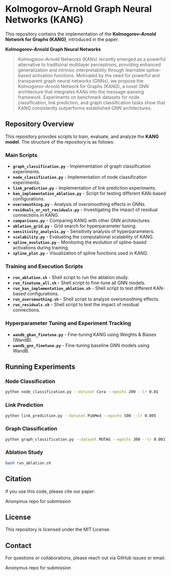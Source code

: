 # Kolmogorov–Arnold Graph Neural Networks (KANG)

This repository contains the implementation of the **Kolmogorov–Arnold Network for Graphs (KANG)**, introduced in the paper:

**Kolmogorov–Arnold Graph Neural Networks**

> Kolmogorov–Arnold Networks (KANs) recently emerged as a powerful alternative to traditional multilayer perceptrons, providing enhanced generalization and intrinsic interpretability through learnable spline-based activation functions. Motivated by the need for powerful and transparent graph neural networks (GNNs), we propose the Kolmogorov–Arnold Network for Graphs (KANG), a novel GNN architecture that integrates KANs into the message-passing framework. Experiments on benchmark datasets for node classification, link prediction, and graph classification tasks show that KANG consistently outperforms established GNN architectures.

## Repository Overview

This repository provides scripts to train, evaluate, and analyze the **KANG model**. The structure of the repository is as follows:

### Main Scripts

- **`graph_classification.py`** - Implementation of graph classification experiments.
- **`node_classification.py`** - Implementation of node classification experiments.
- **`link_prediction.py`** - Implementation of link prediction experiments.
- **`kan_implementation_ablation.py`** - Script for testing different KAN-based configurations.
- **`oversmoothing.py`** - Analysis of oversmoothing effects in GNNs.
- **`residuals_or_not_residuals.py`** - Investigating the impact of residual connections in KANG.
- **`comparisons.py`** - Comparing KANG with other GNN architectures.
- **`ablation_grid.py`** - Grid search for hyperparameter tuning.
- **`sensitivity_analysis.py`** - Sensitivity analysis of hyperparameters.
- **`scalability.py`** - Evaluating the computational scalability of KANG.
- **`spline_evolution.py`** - Monitoring the evolution of spline-based activations during training.
- **`spline_plot.py`** - Visualization of spline functions used in KANG.

### Training and Execution Scripts

- **`run_ablation.sh`** - Shell script to run the ablation study.
- **`run_finetune_all.sh`** - Shell script to fine-tune all GNN models.
- **`run_kan_implementation_ablation.sh`** - Shell script to test different KAN-based configurations.
- **`run_oversmoothing.sh`** - Shell script to analyze oversmoothing effects.
- **`run_residuals.sh`** - Shell script to test the impact of residual connections.

### Hyperparameter Tuning and Experiment Tracking

- **`wandb_gkan_finetune.py`** - Fine-tuning KANG using Weights & Biases (WandB).
- **`wandb_gnn_finetune.py`** - Fine-tuning baseline GNN models using WandB.

## Running Experiments

### Node Classification

```bash
python node_classification.py --dataset Cora --epochs 200 --lr 0.01
```

### Link Prediction

```bash
python link_prediction.py --dataset PubMed --epochs 500 --lr 0.005
```

### Graph Classification

```bash
python graph_classification.py --dataset MUTAG --epochs 300 --lr 0.001
```

### Ablation Study

```bash
bash run_ablation.sh
```

## Citation

If you use this code, please cite our paper:

Anonymus repo for submission

## License

This repository is licensed under the MIT License.

## Contact

For questions or collaborations, please reach out via GitHub issues or email.

Anonymus repo for submission